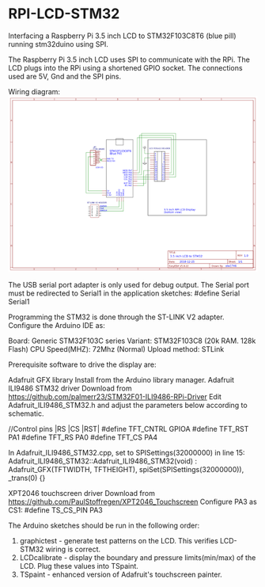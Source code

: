# RPI-LCD-STM32
Interfacing a Raspberry Pi 3.5 inch LCD to STM32F103C8T6 (blue pill) running stm32duino using SPI.

The Raspberry Pi 3.5 inch LCD uses SPI to communicate with the RPi. The LCD plugs into the RPi using a shortened GPIO socket.
The connections used are 5V, Gnd and the SPI pins.

Wiring diagram:
  ![LCD_STM32 wiring](/images/SChematic.png)
  
The USB serial port adapter is only used for debug output. The Serial port must be redirected to Serial1 in the application
sketches:
  #define Serial Serial1

Programming the STM32 is done through the ST-LINK V2 adapter. Configure the Arduino IDE as:

Board: Generic STM32F103C series
Variant: STM32F103C8 (20k RAM. 128k Flash)
CPU Speed(MHZ): 72Mhz (Normal)
Upload method: STLink

Prerequisite software to drive the display are:

Adafruit GFX library
  Install from the Arduino library manager.
Adafruit ILI9486 STM32 driver
  Download from https://github.com/palmerr23/STM32F01-ILI9486-RPi-Driver
  Edit Adafruit_ILI9486_STM32.h and adjust the parameters below according to schematic.

//Control pins |RS |CS |RST|
#define TFT_CNTRL      GPIOA
#define TFT_RST        PA1
#define TFT_RS         PA0
#define TFT_CS         PA4

In Adafruit_ILI9486_STM32.cpp, set to SPISettings(32000000) in line 15:
  Adafruit_ILI9486_STM32::Adafruit_ILI9486_STM32(void) : Adafruit_GFX(TFTWIDTH, TFTHEIGHT), spiSet(SPISettings(32000000)), _trans(0) {}

XPT2046 touchscreen driver
  Download from https://github.com/PaulStoffregen/XPT2046_Touchscreen
  Configure PA3 as CS1:
  #define TS_CS_PIN  PA3

The Arduino sketches should be run in the following order:

1. graphictest - generate test patterns on the LCD. This verifies LCD-STM32 wiring is correct.
2. LCDcalibrate - display the boundary and pressure limits(min/max) of the LCD. Plug these values into TSpaint.
3. TSpaint - enhanced version of Adafruit's touchscreen painter.


